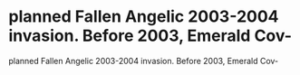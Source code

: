 # planned Fallen Angelic 2003-2004 invasion. Before 2003, Emerald Cov-

planned Fallen Angelic 2003-2004 invasion. Before 2003, Emerald Cov-